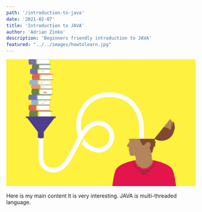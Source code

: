 ```yaml
---
path: '/introduction-to-java'
date: '2021-02-07'
title: 'Introduction to JAVA'
author: 'Adrian Zinko'
description: 'Beginners friendly introduction to JAVA'
featured: "../../images/howtolearn.jpg"
---
```


![how to learn](../../images/howtolearn.jpg)

Here is my main content
It is very interesting.
JAVA is multi-threaded language.
